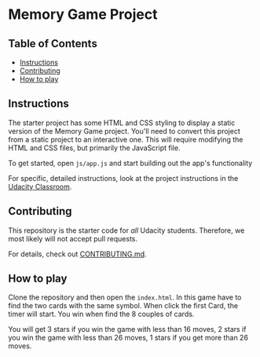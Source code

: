 # Memory Game Project

## Table of Contents

* [Instructions](#instructions)
* [Contributing](#contributing)
* [How to play](#howtoplay)

## Instructions

The starter project has some HTML and CSS styling to display a static version of the Memory Game project. You'll need to convert this project from a static project to an interactive one. This will require modifying the HTML and CSS files, but primarily the JavaScript file.

To get started, open `js/app.js` and start building out the app's functionality

For specific, detailed instructions, look at the project instructions in the [Udacity Classroom](https://classroom.udacity.com/me).

## Contributing

This repository is the starter code for _all_ Udacity students. Therefore, we most likely will not accept pull requests.

For details, check out [CONTRIBUTING.md](CONTRIBUTING.md).

## How to play

Clone the repository and then open the `index.html`. In this game have to find the two cards with the same symbol.
When click the first Card, the timer will start. You win when find the 8 couples of cards.

You will get 3 stars if you win the game with less than 16 moves, 2 stars if you win the game with less than 26 moves,
1 stars if you get more than 26 moves.

